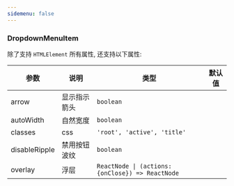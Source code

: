 ```yaml
---
sidemenu: false
---
```


### DropdownMenuItem

除了支持 `HTMLElement` 所有属性, 还支持以下属性:

| 参数	|说明	|类型	|默认值
| --- | --- | --- | ---
| arrow | 显示指示箭头 | `boolean` |
| autoWidth | 自然宽度 | `boolean` |
| classes | css | `'root', 'active', 'title'` |
| disableRipple | 禁用按钮波纹 | `boolean` |
| overlay | 浮层 | `ReactNode \| (actions: {onClose}) => ReactNode` |

